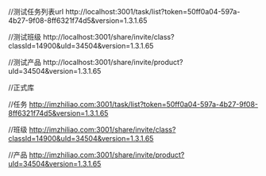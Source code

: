 

//测试任务列表url
http://localhost:3001/task/list?token=50ff0a04-597a-4b27-9f08-8ff6321f74d5&version=1.3.1.65

//测试班级
http://localhost:3001/share/invite/class?classId=14900&uId=34504&version=1.3.1.65

//测试产品
http://localhost:3001/share/invite/product?uId=34504&version=1.3.1.65



//正式库

//任务
http://imzhiliao.com:3001/task/list?token=50ff0a04-597a-4b27-9f08-8ff6321f74d5&version=1.3.1.65

//班级
http://imzhiliao.com:3001/share/invite/class?classId=14900&uId=34504&version=1.3.1.65

//产品
http://imzhiliao.com:3001/share/invite/product?uId=34504&version=1.3.1.65



